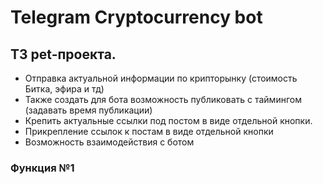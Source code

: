 # Telegram Cryptocurrency bot

## ТЗ pet-проекта.
- Отправка актуальной информации по крипторынку (стоимость Битка, эфира и тд) 
- Также создать для бота возможность публиковать с таймингом (задавать время публикации)
- Крепить актуальные ссылки под постом в виде отдельной кнопки.
- Прикрепление ссылок к постам в виде отдельной кнопки
- Возможность взаимодействия с ботом

### Функция №1